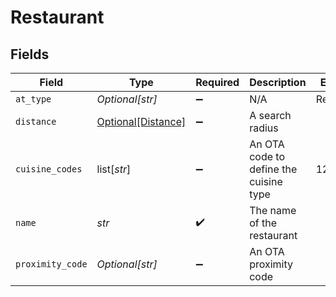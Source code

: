 # Restaurant


## Fields

| Field                                                 | Type                                                  | Required                                              | Description                                           | Example                                               |
| ----------------------------------------------------- | ----------------------------------------------------- | ----------------------------------------------------- | ----------------------------------------------------- | ----------------------------------------------------- |
| `at_type`                                             | *Optional[str]*                                       | :heavy_minus_sign:                                    | N/A                                                   | Restaurant                                            |
| `distance`                                            | [Optional[Distance]](../../models/shared/distance.md) | :heavy_minus_sign:                                    | A search radius                                       |                                                       |
| `cuisine_codes`                                       | list[*str*]                                           | :heavy_minus_sign:                                    | An OTA code to define the cuisine type                | 12                                                    |
| `name`                                                | *str*                                                 | :heavy_check_mark:                                    | The name of the restaurant                            |                                                       |
| `proximity_code`                                      | *Optional[str]*                                       | :heavy_minus_sign:                                    | An OTA proximity code                                 |                                                       |